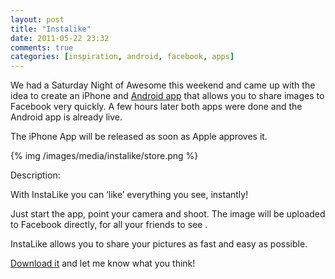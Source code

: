 ```yaml
---
layout: post
title: "Instalike"
date: 2011-05-22 23:32
comments: true
categories: [inspiration, android, facebook, apps]
---
```


We had a Saturday Night of Awesome this weekend and came up with the idea to create an iPhone and [Android app](https://market.android.com/details?id=nl.wednesdaysofawesome.android.instalike) that allows you to share images to Facebook very quickly. A few hours later both apps were done and the Android app is already live.

The iPhone App will be released as soon as Apple approves it.

{% img /images/media/instalike/store.png %}

Description:

With InstaLike you can ‘like’ everything you see, instantly!

Just start the app, point your camera and shoot. The image will be uploaded to Facebook directly, for all your friends to see  .

InstaLike allows you to share your pictures as fast and easy as possible.

[Download it](https://market.android.com/details?id=nl.wednesdaysofawesome.android.instalike&feature=search_result) and let me know what you think!

